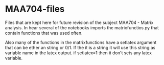 # MAA704-files
Files that are kept here for future revision of the subject 
MAA704 - Matrix analysis.
In hear several of the notebooks imports the matrixfunctios.py that contain
functions that was used often.

Also many of the functions in the matrixfunctions have a setlatex argument that
can be ether an string or 0/1. If the it is a string it will use this string as
variable name in the latex output. if setlatex=1 then it don't sets any latex
variable.
